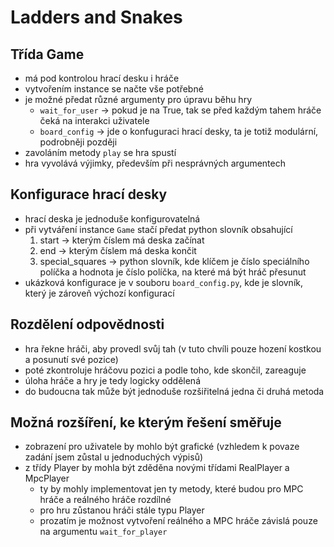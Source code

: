 # Ladders and Snakes
## Třída Game
- má pod kontrolou hrací desku i hráče
- vytvořením instance se načte vše potřebné
- je možné předat různé argumenty pro úpravu běhu hry
  - `wait_for_user` -> pokud je na True, tak se před každým tahem hráče čeká na interakci uživatele
  - `board_config` -> jde o konfuguraci hrací desky, ta je totiž modulární, podrobněji později
- zavoláním metody `play` se hra spustí
- hra vyvolává výjimky, především při nesprávných argumentech

## Konfigurace hrací desky
- hrací deska je jednoduše konfigurovatelná
- při vytváření instance `Game` stačí předat python slovník obsahující
  1) start -> kterým číslem má deska začínat
  2) end -> kterým číslem má deska končit 
  3) special_squares -> python slovník, kde klíčem je číslo speciálního políčka a hodnota je číslo políčka, na které má být hráč přesunut
- ukázková konfigurace je v souboru `board_config.py`, kde je slovník, který je zároveň výchozí konfigurací

## Rozdělení odpovědnosti
- hra řekne hráči, aby provedl svůj tah (v tuto chvíli pouze hození kostkou a posunutí své pozice)
- poté zkontroluje hráčovu pozici a podle toho, kde skončil, zareaguje
- úloha hráče a hry je tedy logicky oddělená
- do budoucna tak může být jednoduše rozšiřitelná jedna či druhá metoda

## Možná rozšíření, ke kterým řešení směřuje
- zobrazení pro uživatele by mohlo být grafické (vzhledem k povaze zadání jsem zůstal u jednoduchých výpisů)
- z třídy Player by mohla být zděděna novými třídami RealPlayer a MpcPlayer
  - ty by mohly implementovat jen ty metody, které budou pro MPC hráče a reálného hráče rozdílné
  - pro hru zůstanou hráči stále typu Player
  - prozatím je možnost vytvoření reálného a MPC hráče závislá pouze na argumentu `wait_for_player`
